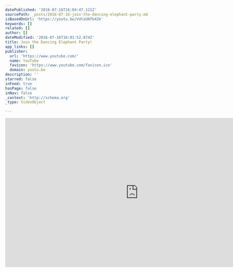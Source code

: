 ```yaml
---
datePublished: '2016-07-16T16:04:47.121Z'
sourcePath: _posts/2016-07-16-join-the-dancing-elephant-party.md
isBasedOnUrl: 'https://youtu.be/VdtaUNfb42k'
keywords: []
related: []
author: []
dateModified: '2016-07-16T16:01:52.874Z'
title: Join the Dancing Elephant Party!
app_links: []
publisher:
  url: 'https://www.youtube.com/'
  name: YouTube
  favicon: 'https://www.youtube.com/favicon.ico'
  domain: youtu.be
description: ''
starred: false
inFeed: true
hasPage: false
inNav: false
_context: 'http://schema.org'
_type: VideoObject

---
```

<iframe src="https://cdn.embedly.com/widgets/media.html?src=https%3A%2F%2Fwww.youtube.com%2Fembed%2FVdtaUNfb42k%3Ffeature%3Doembed&amp;url=http%3A%2F%2Fwww.youtube.com%2Fwatch%3Fv%3DVdtaUNfb42k&amp;image=https%3A%2F%2Fi.ytimg.com%2Fvi%2FVdtaUNfb42k%2Fhqdefault.jpg&amp;key=b7d04c9b404c499eba89ee7072e1c4f7&amp;type=text%2Fhtml&amp;schema=youtube" width="854" height="480" scrolling="no" frameborder="0" allowfullscreen="" style=""></iframe>